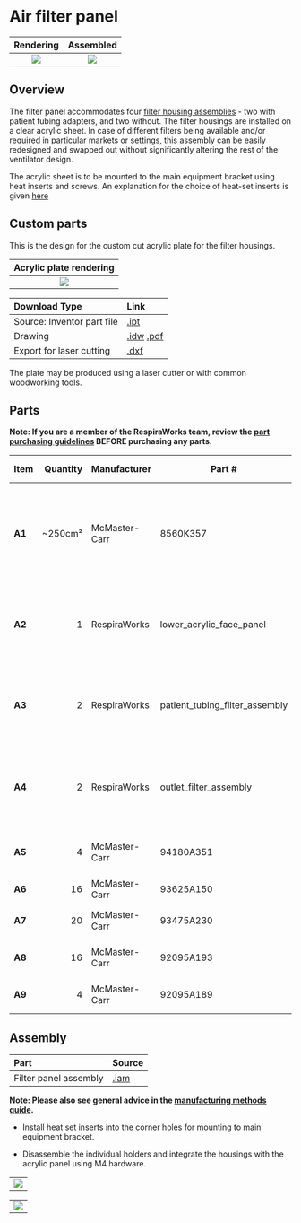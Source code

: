 # Air filter panel

| Rendering | Assembled |
:------------------:|:-----------------:|
| ![](images/rendering.jpg)  | ![](images/panel2.jpg)  |

## Overview

The filter panel accommodates four [filter housing assemblies](filter_holder) - two with patient tubing adapters,
and two without. The filter housings are installed on a clear acrylic sheet. In case of different filters being
available and/or required in particular markets or settings, this assembly can be easily redesigned and
swapped out without significantly altering the rest of the ventilator design.

The acrylic sheet is to be mounted to the main equipment bracket using heat inserts and screws.
An explanation for the choice of heat-set inserts is given
[here](../display_panel/README.md#bracket-mounts)

## Custom parts

This is the design for the custom cut acrylic plate for the filter housings.

| Acrylic plate rendering |
:------------------:|
| ![](images/filter_panel_acrylic_plate_rendering.jpg)  |

| Download Type | Link   |
|:--------------|:-------|
| Source: Inventor part file | [.ipt](filter_panel_acrylic_plate.ipt) |
| Drawing                    | [.idw](filter_panel_acrylic_plate.idw) [.pdf](filter_panel_acrylic_plate.pdf)|
| Export for laser cutting   | [.dxf](filter_panel_acrylic_plate.dxf) |

The plate may be produced using a laser cutter or with common woodworking tools.

## Parts

**Note: If you are a member of the RespiraWorks team, review the [part purchasing guidelines][ppg]
BEFORE purchasing any parts.**

[ppg]: ../../purchasing_guidelines.md

| Item | Quantity | Manufacturer  | Part #                         | Price (USD) | Sources[*][ppg]| Notes |
| ---- |---------:| ------------- | ------------------------------ | ------------:|:--------------:|:------|
|**A1**| ~250cm²  | McMaster-Carr | 8560K357                       | 150 / m²     | [C][a1mcmc]    | 1/4" (6.35mm) thick clear acrylic sheet, to make `[A2]` below |
|**A2**| 1        | RespiraWorks  | lower_acrylic_face_panel       |              | [Rw][a2rw]     | Lower acrylic face panel, cut from acrylic `[A1]`  |
|**A3**| 2        | RespiraWorks  | patient_tubing_filter_assembly |              | [Rw][a3rw]     | Filter housing assembly, variant with patient tubing |
|**A4**| 2        | RespiraWorks  | outlet_filter_assembly         |              | [Rw][a4rw]     | Filter housing assembly, variant with outlet vent |
|**A5**| 4        | McMaster-Carr | 94180A351                      | 15.47 / 100  | [C][a5mcmc]    | Heat-set inserts for m4 screws |
|**A6**| 16       | McMaster-Carr | 93625A150                      | 6.04 / 100   | [C][a6mcmc]    | M4 lock nut |
|**A7**| 20       | McMaster-Carr | 93475A230                      | 1.86 / 100   | [C][a7mcmc]    | M4 washer, 9mm OD |
|**A8**| 16       | McMaster-Carr | 92095A193                      | 8.95 / 100   | [C][a8mcmc]    | M4 screw, 14mm |
|**A9**| 4        | McMaster-Carr | 92095A189                      | 8.89 / 100   | [C][a9mcmc]    | M4 screw, 8mm |

[a1mcmc]:  https://www.mcmaster.com/8560K357/
[a2rw]: #custom-parts
[a3rw]: filter_holder
[a4rw]: filter_holder
[a5mcmc]: https://www.mcmaster.com/94180A351/
[a6mcmc]: https://www.mcmaster.com/93625A150/
[a7mcmc]: https://www.mcmaster.com/93475A230/
[a8mcmc]: https://www.mcmaster.com/92095A193/
[a9mcmc]: https://www.mcmaster.com/92095A189/

## Assembly

| Part  | Source |
|:------|:-------|
| Filter panel assembly | [.iam](filter_panel_assembly.iam) |

**Note: Please also see general advice in the [manufacturing methods guide](../../methods).**

* Install heat set inserts into the corner holes for mounting to main equipment bracket.

* Disassemble the individual holders and integrate the housings with the acrylic panel using M4 hardware.

|                            |
|:--------------------------:|
|![](images/panel1.jpg) |

|                            |
|:--------------------------:|
|![](images/panel2.jpg) |
